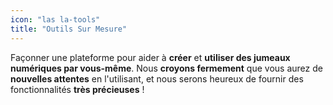 ```yaml
---
icon: "las la-tools"
title: "Outils Sur Mesure"
---
```


Façonner une plateforme pour aider à **créer** et **utiliser des jumeaux numériques par vous-même**. Nous **croyons fermement** que vous aurez de **nouvelles attentes** en l'utilisant, et nous serons heureux de fournir des fonctionnalités **très précieuses** ! 